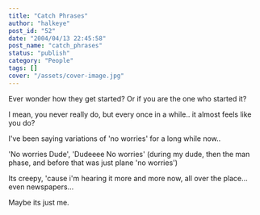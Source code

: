 ```yaml
---
title: "Catch Phrases"
author: "halkeye"
post_id: "52"
date: "2004/04/13 22:45:58"
post_name: "catch_phrases"
status: "publish"
category: "People"
tags: []
cover: "/assets/cover-image.jpg"
---
```


Ever wonder how they get started? Or if you are the one who started it?  

I mean, you never really do, but every once in a while.. it almost feels like you do?

  

I've been saying variations of 'no worries' for a long while now..  

'No worries Dude', 'Dudeeee No worries' (during my dude, then the man phase, and before that was just plane 'no worries')

Its creepy, 'cause i'm hearing it more and more now, all over the place... even newspapers...

  

Maybe its just me.